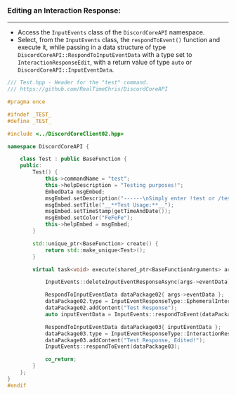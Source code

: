 
### **Editing an Interaction Response:**
---
- Access the `InputEvents` class of the `DiscordCoreAPI` namespace.
- Select, from the `InputEvents` class, the `respondToEvent()` function and execute it, while passing in a data structure of type `DiscordCoreAPI::RespondToInputEventData` with a type set to `InteractionResponseEdit`, with a return value of type `auto` or `DiscordCoreAPI::InputEventData`.

```cpp
/// Test.hpp - Header for the "test" command.
/// https://github.com/RealTimeChris/DiscordCoreAPI

#pragma once

#ifndef _TEST_
#define _TEST_

#include <../DiscordCoreClient02.hpp>

namespace DiscordCoreAPI {

	class Test : public BaseFunction {
	public:
		Test() {
			this->commandName = "test";
			this->helpDescription = "Testing purposes!";
			EmbedData msgEmbed;
			msgEmbed.setDescription("------\nSimply enter !test or /test!\n------");
			msgEmbed.setTitle("__**Test Usage:**__");
			msgEmbed.setTimeStamp(getTimeAndDate());
			msgEmbed.setColor("FeFeFe");
			this->helpEmbed = msgEmbed;
		}

		std::unique_ptr<BaseFunction> create() {
			return std::make_unique<Test>();
		}

		virtual task<void> execute(shared_ptr<BaseFunctionArguments> args) {

			InputEvents::deleteInputEventResponseAsync(args->eventData).get();

			RespondToInputEventData dataPackage02{ args->eventData };
			dataPackage02.type = InputEventResponseType::EphemeralInteractionResponse;
			dataPackage02.addContent("Test Response");
			auto inputEventData = InputEvents::respondToEvent(dataPackage02);

			RespondToInputEventData dataPackage03{ inputEventData };
			dataPackage03.type = InputEventResponseType::InteractionResponseEdit;
			dataPackage03.addContent("Test Response, Edited!");
			InputEvents::respondToEvent(dataPackage03);

			co_return;
		}
	};
}
#endif
```
